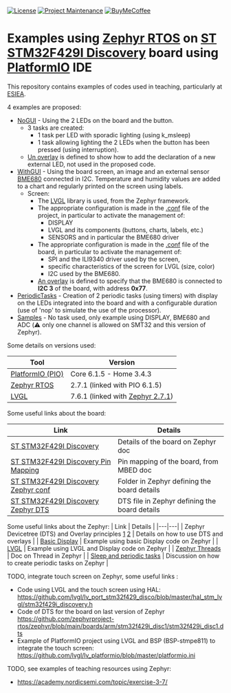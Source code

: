 [![License][license-shield]](LICENSE)
[![Project Maintenance][maintenance-shield]][user_profile]
[![BuyMeCoffee][buymecoffeebadge]][buymecoffee]

Examples using [Zephyr RTOS](https://www.zephyrproject.org/) on [ST STM32F429I Discovery](https://www.st.com/en/evaluation-tools/32f429idiscovery.html) board using [PlatformIO](https://platformio.org/) IDE
=====================================

This repository contains examples of codes used in teaching, particularly at [ESIEA](https://www.esiea.fr/).

4 examples are proposed:
- [NoGUI](NoGUI/) - Using the 2 LEDs on the board and the button.
   - 3 tasks are created:
     - 1 task per LED with sporadic lighting (using k_msleep)
     - 1 task allowing lighting the 2 LEDs when the button has been pressed (using interruption).
  - [Un overlay](NoGUI/zephyr/boards/stm32f429i_disc1.overlay) is defined to show how to add the declaration of a new external LED, not used in the proposed code.
- [WithGUI](WithGUI/) - Using the board screen, an image and an external sensor [BME680](https://www.bosch-sensortec.com/products/environmental-sensors/gas-sensors/bme680/) connected in I2C.
Temperature and humidity values are added to a chart and regularly printed on the screen using labels.
  - Screen:
     - The [LVGL](https://lvgl.io/) library is used, from the Zephyr framework.
     - The appropriate configuration is made in the [.conf](WithGUI/zephyr/prj.conf) file of the project, in particular to activate the management of:
       - DISPLAY
       - LVGL and its components (buttons, charts, labels, etc.)
       - SENSORS and in particular the BME680 driver
     - The appropriate configuration is made in the [.conf](WithGUI/zephyr/boards/stm32f429i_disc1.conf) file of the board, in particular to activate the management of:
       - SPI and the ILI9340 driver used by the screen,
       - specific characteristics of the screen for LVGL (size, color)
       - I2C used by the BME680.
     - [An overlay](WithGUI/zephyr/boards/stm32f429i_disc1.overlay) is defined to specify that the BME680 is connected to **I2C 3** of the board, with address **0x77**.
- [PeriodicTasks](PeriodicTasks/) - Creation of 2 periodic tasks (using timers) with display on the LEDs integrated into the board and with a configurable duration (use of 'nop' to simulate the use of the processor).
- [Samples](Samples/) - No task used, only example using DISPLAY, BME680 and ADC (:warning: only one channel is allowed on SMT32 and this version of Zephyr).

Some details on versions used:

| Tool | Version |
|---|---|
| [PlatformIO (PIO)](https://platformio.org/) | Core 6.1.5 - Home 3.4.3 |
| [Zephyr RTOS](https://docs.platformio.org/en/stable/frameworks/zephyr.html) | 2.7.1 (linked with PIO 6.1.5) |
| [LVGL](https://docs.lvgl.io/7.11/) | 7.6.1 (linked with [Zephyr 2.7.1](https://github.com/zephyrproject-rtos/zephyr/tree/zephyr-v2.7.1/lib/gui/lvgl)) |

Some useful links about the board:

| Link | Details |
|---|---|
| [ST STM32F429I Discovery](https://docs.zephyrproject.org/2.7.0/boards/arm/stm32f429i_disc1/doc/index.html) | Details of the board on Zephyr doc |
| [ST STM32F429I Discovery Pin Mapping](https://os.mbed.com/platforms/ST-Discovery-F429ZI/) | Pin mapping of the board, from MBED doc |
| [ST STM32F429I Discovery Zephyr conf](https://github.com/zephyrproject-rtos/zephyr/tree/zephyr-v2.7.1/boards/arm/stm32f429i_disc1) | Folder in Zephyr defining the board details |
| [ST STM32F429I Discovery Zephyr DTS](https://github.com/zephyrproject-rtos/zephyr/blob/zephyr-v2.7.1/boards/arm/stm32f429i_disc1/stm32f429i_disc1.dts) | DTS file in Zephyr defining the board details |

Some useful links about the Zephyr:
| Link | Details |
|---|---|
| Zephyr Devicetree (DTS) and Overlay principles [1](https://docs.zephyrproject.org/2.7.0/guides/dts/howtos.html) [2](https://www.jaredwolff.com/optimize-zephyr-config-and-overlays/) | Details on how to use DTS and overlays |
| [Basic Display](https://github.com/zephyrproject-rtos/zephyr/tree/zephyr-v2.7.1/samples/drivers/display) | Example using basic Display code on Zephyr |
| [LVGL](https://github.com/zephyrproject-rtos/zephyr/tree/zephyr-v2.7.1/samples/subsys/display/lvgl) | Example using LVGL and Display code on Zephyr |
| [Zephyr Threads](https://github.com/zephyrproject-rtos/zephyr/tree/zephyr-v2.7.1/tests/kernel/threads) | Doc on Thread in Zephyr |
| [Sleep and periodic tasks](https://lists.zephyrproject.org/g/users/topic/drift_through_k_sleep_or/80362499) | Discussion on how to create periodic tasks on Zephyr |

TODO, integrate touch screen on Zephyr, some useful links :
- Code using LVGL and the touch screen using HAL: https://github.com/lvgl/lv_port_stm32f429_disco/blob/master/hal_stm_lvgl/stm32f429i_discovery.h
- Code of DTS for the board on last version of Zephyr https://github.com/zephyrproject-rtos/zephyr/blob/main/boards/arm/stm32f429i_disc1/stm32f429i_disc1.dts
- Example of PlatformIO project using LVGL and BSP (BSP-stmpe811) to integrate the touch screen: https://github.com/lvgl/lv_platformio/blob/master/platformio.ini

TODO, see examples of teaching resources using Zephyr:
- https://academy.nordicsemi.com/topic/exercise-3-7/


[license-shield]: https://img.shields.io/github/license/pcourbin-teaching/Zephyr_STM32.svg
[maintenance-shield]: https://img.shields.io/badge/maintainer-%40pcourbin-blue.svg
[buymecoffee]: https://www.buymeacoffee.com/pcourbin
[buymecoffeebadge]: https://img.shields.io/badge/buy%20me%20a%20coffee-donate-yellow.svg
[user_profile]: https://github.com/pcourbin